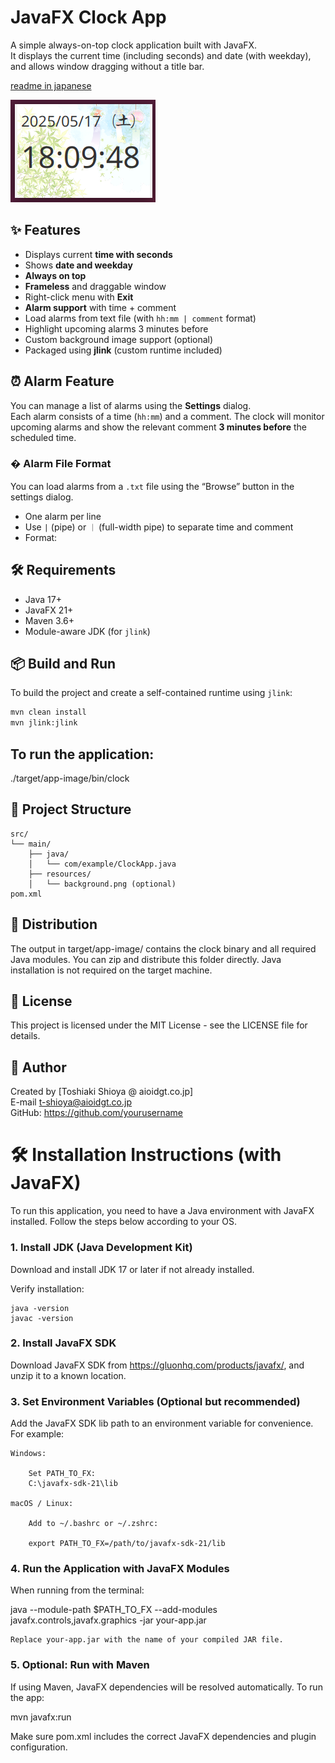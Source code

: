 # JavaFX Clock App

A simple always-on-top clock application built with JavaFX.  
It displays the current time (including seconds) and date (with weekday), and allows window dragging without a title bar.

[readme in japanese](readmeJ.md)

![screenshot](screenshot.png)

## ✨ Features

- Displays current **time with seconds**
- Shows **date and weekday**
- **Always on top**
- **Frameless** and draggable window
- Right-click menu with **Exit**
- **Alarm support** with time + comment
- Load alarms from text file (with `hh:mm | comment` format)
- Highlight upcoming alarms 3 minutes before
- Custom background image support (optional)
- Packaged using **jlink** (custom runtime included)

## ⏰ Alarm Feature

You can manage a list of alarms using the **Settings** dialog.  
Each alarm consists of a time (`hh:mm`) and a comment. The clock will monitor upcoming alarms and show the relevant comment **3 minutes before** the scheduled time.

### � Alarm File Format

You can load alarms from a `.txt` file using the “Browse” button in the settings dialog.

- One alarm per line
- Use `|` (pipe) or `｜` (full-width pipe) to separate time and comment
- Format:  

## 🛠 Requirements

- Java 17+
- JavaFX 21+
- Maven 3.6+
- Module-aware JDK (for `jlink`)

## 📦 Build and Run

To build the project and create a self-contained runtime using `jlink`:

```bash
mvn clean install
mvn jlink:jlink
```

## To run the application:

./target/app-image/bin/clock

## 📁 Project Structure
```
src/
└── main/
    ├── java/
    │   └── com/example/ClockApp.java
    ├── resources/
    │   └── background.png (optional)
pom.xml
```

## 🚀 Distribution

The output in target/app-image/ contains the clock binary and all required Java modules.
You can zip and distribute this folder directly. Java installation is not required on the target machine.

## 📝 License

This project is licensed under the MIT License - see the LICENSE file for details.

## 👤 Author

Created by [Toshiaki Shioya @ aioidgt.co.jp]<br>
E-mail t-shioya@aioidgt.co.jp<br>
GitHub: https://github.com/yourusername<br>

# 🛠 Installation Instructions (with JavaFX)

To run this application, you need to have a Java environment with JavaFX installed. Follow the steps below according to your OS.
### 1. Install JDK (Java Development Kit)

Download and install JDK 17 or later if not already installed.

Verify installation:

```
java -version
javac -version
```

### 2. Install JavaFX SDK

Download JavaFX SDK from https://gluonhq.com/products/javafx/, and unzip it to a known location.
### 3. Set Environment Variables (Optional but recommended)

Add the JavaFX SDK lib path to an environment variable for convenience. For example:

    Windows:

        Set PATH_TO_FX:
        C:\javafx-sdk-21\lib

    macOS / Linux:

        Add to ~/.bashrc or ~/.zshrc:

        export PATH_TO_FX=/path/to/javafx-sdk-21/lib

### 4. Run the Application with JavaFX Modules

When running from the terminal:

java --module-path $PATH_TO_FX --add-modules javafx.controls,javafx.graphics -jar your-app.jar

    Replace your-app.jar with the name of your compiled JAR file.

### 5. Optional: Run with Maven

If using Maven, JavaFX dependencies will be resolved automatically. To run the app:

mvn javafx:run

Make sure pom.xml includes the correct JavaFX dependencies and plugin configuration.


